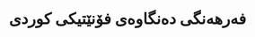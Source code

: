 ---
title: "فەرهەنگی دەنگاوەی فۆنێتیکی کوردی"
meta_title: "داتاسێتی دەنگاوەی کوردی - داتای فەرهەنگی فۆنێتیک"
description: "فەرهەنگێکی فراوانی دەنگاوە بۆ کوردی کە نووسینە فۆنێتیکەکان بۆ ٧٥،٠٠٠ وشە دەگرێتەوە."
draft: false
---